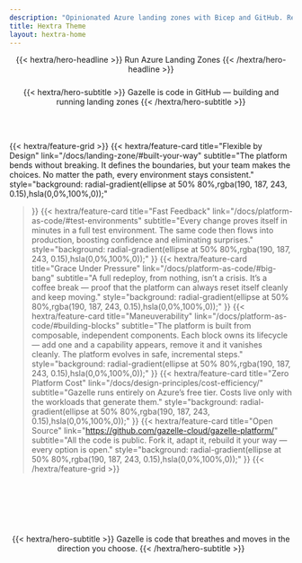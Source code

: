 ```yaml
---
description: "Opinionated Azure landing zones with Bicep and GitHub. Reproducible in minutes, scalable by design, open source by default."
title: Hextra Theme
layout: hextra-home
---
```


<div style="margin: auto; text-align: center;">
<div class="hx:mt-6 hx:mb-6">
{{< hextra/hero-headline >}}
Run Azure Landing Zones
{{< /hextra/hero-headline >}}
</div>

<div style="height: 1.5rem;"></div>
<div class="hx:mb-10">
{{< hextra/hero-subtitle >}}
Gazelle is code in GitHub — building and running landing zones
{{< /hextra/hero-subtitle >}}
</div>
</div>

<div style="height: 3rem;"></div>

{{< hextra/feature-grid >}}
  {{< hextra/feature-card
    title="Flexible by Design"
    link="/docs/landing-zone/#built-your-way"
    subtitle="The platform bends without breaking. It defines the boundaries, but your team makes the choices. No matter the path, every environment stays consistent."
    style="background: radial-gradient(ellipse at 50% 80%,rgba(190, 187, 243, 0.15),hsla(0,0%,100%,0));"
  >}}
  {{< hextra/feature-card
    title="Fast Feedback"
    link="/docs/platform-as-code/#test-environments"
    subtitle="Every change proves itself in minutes in a full test environment. The same code then flows into production, boosting confidence and eliminating surprises."
    style="background: radial-gradient(ellipse at 50% 80%,rgba(190, 187, 243, 0.15),hsla(0,0%,100%,0));"
  >}}
  {{< hextra/feature-card
    title="Grace Under Pressure"
    link="/docs/platform-as-code/#big-bang"
    subtitle="A full redeploy, from nothing, isn’t a crisis. It’s a coffee break — proof that the platform can always reset itself cleanly and keep moving."
    style="background: radial-gradient(ellipse at 50% 80%,rgba(190, 187, 243, 0.15),hsla(0,0%,100%,0));"
  >}}
  {{< hextra/feature-card
    title="Maneuverability"
    link="/docs/platform-as-code/#building-blocks"
    subtitle="The platform is built from composable, independent components. Each block owns its lifecycle — add one and a capability appears, remove it and it vanishes cleanly. The platform evolves in safe, incremental steps."
    style="background: radial-gradient(ellipse at 50% 80%,rgba(190, 187, 243, 0.15),hsla(0,0%,100%,0));"
  >}}
  {{< hextra/feature-card
    title="Zero Platform Cost"
    link="/docs/design-principles/cost-efficiency/"
    subtitle="Gazelle runs entirely on Azure’s free tier. Costs live only with the workloads that generate them."
    style="background: radial-gradient(ellipse at 50% 80%,rgba(190, 187, 243, 0.15),hsla(0,0%,100%,0));"
  >}}
  {{< hextra/feature-card
    title="Open Source"
    link="https://github.com/gazelle-cloud/gazelle-platform/"
    subtitle="All the code is public. Fork it, adapt it, rebuild it your way — every option is open."
    style="background: radial-gradient(ellipse at 50% 80%,rgba(190, 187, 243, 0.15),hsla(0,0%,100%,0));"
  >}}
{{< /hextra/feature-grid >}}

<div style="height: 5rem;"></div>
<div style="margin: auto; text-align: center;">

{{< hextra/hero-subtitle >}}
Gazelle is code that breathes and moves in the direction you choose.
{{< /hextra/hero-subtitle >}}

</div>